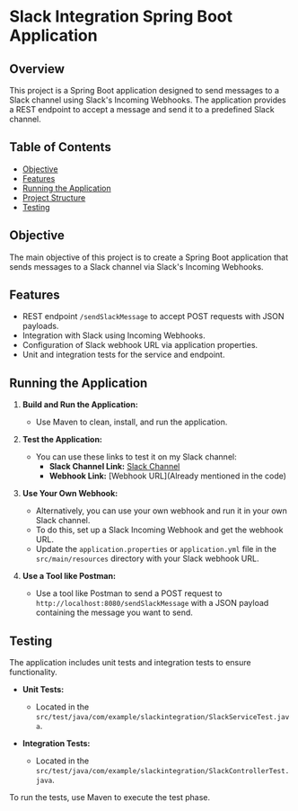# Slack Integration Spring Boot Application

## Overview
This project is a Spring Boot application designed to send messages to a Slack channel using Slack's Incoming Webhooks. The application provides a REST endpoint to accept a message and send it to a predefined Slack channel.

## Table of Contents
- [Objective](#objective)
- [Features](#features)
- [Running the Application](#running-the-application)
- [Project Structure](#project-structure)
- [Testing](#testing)

## Objective
The main objective of this project is to create a Spring Boot application that sends messages to a Slack channel via Slack's Incoming Webhooks.

## Features
- REST endpoint `/sendSlackMessage` to accept POST requests with JSON payloads.
- Integration with Slack using Incoming Webhooks.
- Configuration of Slack webhook URL via application properties.
- Unit and integration tests for the service and endpoint.

## Running the Application
1. **Build and Run the Application:**
   - Use Maven to clean, install, and run the application.

2. **Test the Application:**
   - You can use these links to test it on my Slack channel:
     - **Slack Channel Link:** [Slack Channel](https://newworkspace-tn09249.slack.com/archives/C07DRHQ5KHC)
     - **Webhook Link:** [Webhook URL](Already mentioned in the code)

3. **Use Your Own Webhook:**
   - Alternatively, you can use your own webhook and run it in your own Slack channel.
   - To do this, set up a Slack Incoming Webhook and get the webhook URL.
   - Update the `application.properties` or `application.yml` file in the `src/main/resources` directory with your Slack webhook URL.

4. **Use a Tool like Postman:**
   - Use a tool like Postman to send a POST request to `http://localhost:8080/sendSlackMessage` with a JSON payload containing the message you want to send.


## Testing
The application includes unit tests and integration tests to ensure functionality.

- **Unit Tests:**
  - Located in the `src/test/java/com/example/slackintegration/SlackServiceTest.java`.
  
- **Integration Tests:**
  - Located in the `src/test/java/com/example/slackintegration/SlackControllerTest.java`.

To run the tests, use Maven to execute the test phase.

